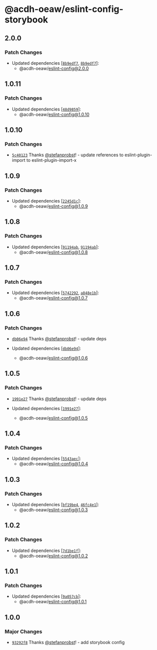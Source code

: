 # @acdh-oeaw/eslint-config-storybook

## 2.0.0

### Patch Changes

- Updated dependencies
  [[`8b9edf7`](https://github.com/acdh-oeaw/eslint-config/commit/8b9edf7a5e53f104b7693a990984c2925c57c579),
  [`8b9edf7`](https://github.com/acdh-oeaw/eslint-config/commit/8b9edf7a5e53f104b7693a990984c2925c57c579)]:
  - @acdh-oeaw/eslint-config@2.0.0

## 1.0.11

### Patch Changes

- Updated dependencies
  [[`48d9859`](https://github.com/acdh-oeaw/eslint-config/commit/48d98594365bec4861956a1ef5283c33692de7d2)]:
  - @acdh-oeaw/eslint-config@1.0.10

## 1.0.10

### Patch Changes

- [`5c40123`](https://github.com/acdh-oeaw/eslint-config/commit/5c40123c22c362436adc1aa9606fa13a411498fe)
  Thanks [@stefanprobst](https://github.com/stefanprobst)! - update references to
  eslint-plugin-import to eslint-plugin-import-x

## 1.0.9

### Patch Changes

- Updated dependencies
  [[`2245d1c`](https://github.com/acdh-oeaw/eslint-config/commit/2245d1c27c24fd071041ef068425b1714d017346)]:
  - @acdh-oeaw/eslint-config@1.0.9

## 1.0.8

### Patch Changes

- Updated dependencies
  [[`91194ab`](https://github.com/acdh-oeaw/eslint-config/commit/91194abcecff47fe416027434b5e26f2f81fda87),
  [`91194ab`](https://github.com/acdh-oeaw/eslint-config/commit/91194abcecff47fe416027434b5e26f2f81fda87)]:
  - @acdh-oeaw/eslint-config@1.0.8

## 1.0.7

### Patch Changes

- Updated dependencies
  [[`5742292`](https://github.com/acdh-oeaw/eslint-config/commit/5742292d1ca84dd7210da21c316d2cb03507734f),
  [`a848e1b`](https://github.com/acdh-oeaw/eslint-config/commit/a848e1bba11ee84dd41c850d080c05036335a961)]:
  - @acdh-oeaw/eslint-config@1.0.7

## 1.0.6

### Patch Changes

- [`db06e94`](https://github.com/acdh-oeaw/eslint-config/commit/db06e94aa7e6b715151f3c12edd51cec0d2f9a8a)
  Thanks [@stefanprobst](https://github.com/stefanprobst)! - update deps

- Updated dependencies
  [[`db06e94`](https://github.com/acdh-oeaw/eslint-config/commit/db06e94aa7e6b715151f3c12edd51cec0d2f9a8a)]:
  - @acdh-oeaw/eslint-config@1.0.6

## 1.0.5

### Patch Changes

- [`1991e27`](https://github.com/acdh-oeaw/eslint-config/commit/1991e27f0d67a9ffac2bc55605e7dd648fb082e9)
  Thanks [@stefanprobst](https://github.com/stefanprobst)! - update deps

- Updated dependencies
  [[`1991e27`](https://github.com/acdh-oeaw/eslint-config/commit/1991e27f0d67a9ffac2bc55605e7dd648fb082e9)]:
  - @acdh-oeaw/eslint-config@1.0.5

## 1.0.4

### Patch Changes

- Updated dependencies
  [[`5543aec`](https://github.com/acdh-oeaw/eslint-config/commit/5543aecfdd9f91f5024e8242a0aadacce24ef1a7)]:
  - @acdh-oeaw/eslint-config@1.0.4

## 1.0.3

### Patch Changes

- Updated dependencies
  [[`bf19be4`](https://github.com/acdh-oeaw/eslint-config/commit/bf19be4cce7fc7d3ca96c91afd8b0bff0fb431b5),
  [`46fc4e1`](https://github.com/acdh-oeaw/eslint-config/commit/46fc4e1c81947d81986390cd0285600665df0c01)]:
  - @acdh-oeaw/eslint-config@1.0.3

## 1.0.2

### Patch Changes

- Updated dependencies
  [[`7d1be1f`](https://github.com/acdh-oeaw/eslint-config/commit/7d1be1f933410921fb64332dd6ccdff915713b32)]:
  - @acdh-oeaw/eslint-config@1.0.2

## 1.0.1

### Patch Changes

- Updated dependencies
  [[`9a057cb`](https://github.com/acdh-oeaw/eslint-config/commit/9a057cb7f6e2ed5a010a56dd7386e474de1ccf5f)]:
  - @acdh-oeaw/eslint-config@1.0.1

## 1.0.0

### Major Changes

- [`93292f8`](https://github.com/acdh-oeaw/eslint-config/commit/93292f842b663c99aed196ab0e1e5cd246c91cf7)
  Thanks [@stefanprobst](https://github.com/stefanprobst)! - add storybook config
